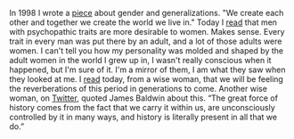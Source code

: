 In 1998 I wrote a <a href="http://scripting.com/davenet/1998/01/01/menStaySilent.html">piece</a> about gender and generalizations. "We create each other and together we create the world we live in." Today I <a href="https://bigthink.com/sex-relationships/dating-a-psychopath.amp.html">read</a> that men with psychopathic traits are more desirable to women. Makes sense. Every trait in every man was put there by an adult, and a lot of those adults were women. I can't tell you how my personality was molded and shaped by the adult women in the world I grew up in, I wasn't really conscious when it happened, but I'm sure of it. I'm a mirror of them, I am what they saw when they looked at me. I <a href="https://www.facebook.com/annamasera/posts/10217478085568290">read</a> today, from a wise woman, that we will be feeling the reverberations of this period in generations to come. Another wise woman, on <a href="https://twitter.com/mayawiley/status/1254080040767229952">Twitter</a>, quoted James Baldwin about this. “The great force of history comes from the fact that we carry it within us, are unconsciously controlled by it in many ways, and history is literally present in all that we do.” 
